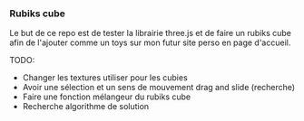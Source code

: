### Rubiks cube

Le but de ce repo est de tester la librairie three.js et de faire un rubiks cube afin de l'ajouter comme un toys sur mon futur site perso en page d'accueil.

TODO:
- Changer les textures utiliser pour les cubies
- Avoir une sélection et un sens de mouvement drag and slide (recherche)
- Faire une fonction mélangeur du rubiks cube
- Recherche algorithme de solution